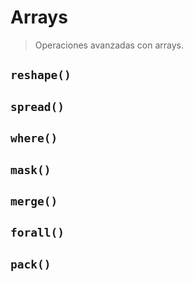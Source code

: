 # Arrays

>  Operaciones avanzadas con arrays.



## ` reshape() `

## ` spread() `

## ` where() `

## ` mask() `

## ` merge() `

## ` forall() `

## ` pack() `

